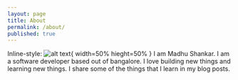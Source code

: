 ```yaml
---
layout: page
title: About
permalink: /about/
published: true
---
```

Inline-style: 
![alt text](/blog/images/MadhuShankar_Pic.jpg "Logo Title Text 1"){ width=50% hieght=50% } I am Madhu Shankar. I am a software developer based out of bangalore. I love building new things and learning new things. I share some of the things that I learn in my blog posts.
